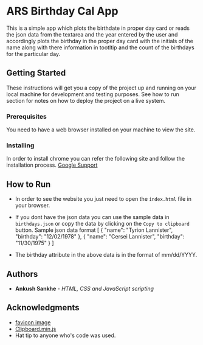 # ARS Birthday Cal App

This is a simple app which plots the birthdate in proper day card or reads the json data from the textarea and the year entered by the user and accordingly plots the birthday in the proper day card with the initials of the name along with there information in tootltip and the count of the birthdays for the particular day.

## Getting Started

These instructions will get you a copy of the project up and running on your local machine for development and testing purposes. See how to run section for notes on how to deploy the project on a live system.

### Prerequisites

You need to have a web browser installed on your machine to view the site.

### Installing

In order to install chrome you can refer the following site and follow the installation process.
[Google Support](https://support.google.com/chrome/answer/95346?co=GENIE.Platform%3DDesktop&hl=en-GB)

## How to Run

* In order to see the website you just need to open the `index.html` file in your browser.
* If you dont have the json data you can use the sample data in `birthdays.json` or copy the data by clicking on the `Copy to clipboard` button.
Sample json data format
[
    {
      "name": "Tyrion Lannister",
      "birthday": "12/02/1978"
    }, {
      "name": "Cersei Lannister",
      "birthday": "11/30/1975"
    }
]    

* The birthday attribute in the above data is in the format of mm/dd/YYYY.


## Authors

* **Ankush Sankhe** - *HTML, CSS and JavaScript scripting* 

## Acknowledgments

* [favicon image](https://cdn4.iconfinder.com/data/icons/iconsimple-logotypes/512/github-512.png)
* [Clipboard.min.js](https://cdnjs.cloudflare.com/ajax/libs/clipboard.js/1.7.1/clipboard.min.js)
* Hat tip to anyone who's code was used.
